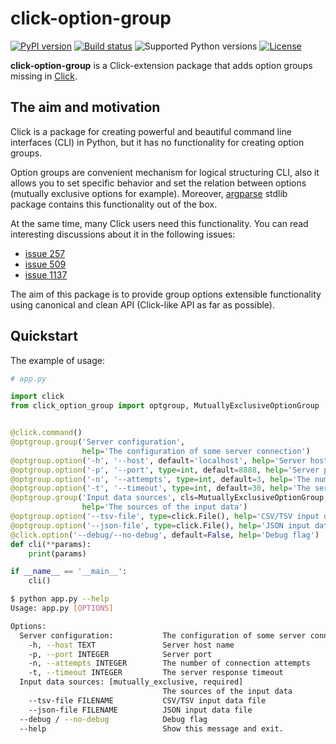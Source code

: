 # click-option-group

[![PyPI version](https://img.shields.io/pypi/v/click_option_group.svg)](https://pypi.python.org/pypi/click_option_group)
[![Build status](https://travis-ci.org/espdev/click_option_group.svg?branch=master)](https://travis-ci.org/espdev/click_option_group)
![Supported Python versions](https://img.shields.io/pypi/pyversions/click_option_group.svg)
[![License](https://img.shields.io/badge/License-BSD%203--Clause-blue.svg)](https://opensource.org/licenses/BSD-3-Clause)


**click-option-group** is a Click-extension package that adds option groups 
missing in [Click](https://github.com/pallets/click/).

## The aim and motivation

Click is a package for creating powerful and beautiful command line interfaces (CLI) in Python, 
but it has no functionality for creating option groups.

Option groups are convenient mechanism for logical structuring CLI, also it allows you to set 
specific behavior and set the relation between options (mutually exclusive options for example). 
Moreover, [argparse](https://docs.python.org/3/library/argparse.html) stdlib package contains this 
functionality out of the box.

At the same time, many Click users need this functionality.
You can read interesting discussions about it in the following issues:

* [issue 257](https://github.com/pallets/click/issues/257)
* [issue 509](https://github.com/pallets/click/issues/509)
* [issue 1137](https://github.com/pallets/click/issues/1137)

The aim of this package is to provide group options extensible functionality 
using canonical and clean API (Click-like API as far as possible).

## Quickstart

The example of usage:

```python
# app.py

import click
from click_option_group import optgroup, MutuallyExclusiveOptionGroup


@click.command()
@optgroup.group('Server configuration', 
                help='The configuration of some server connection')
@optgroup.option('-h', '--host', default='localhost', help='Server host name')
@optgroup.option('-p', '--port', type=int, default=8888, help='Server port')
@optgroup.option('-n', '--attempts', type=int, default=3, help='The number of connection attempts')
@optgroup.option('-t', '--timeout', type=int, default=30, help='The server response timeout')
@optgroup.group('Input data sources', cls=MutuallyExclusiveOptionGroup, required=True, 
                help='The sources of the input data')
@optgroup.option('--tsv-file', type=click.File(), help='CSV/TSV input data file')
@optgroup.option('--json-file', type=click.File(), help='JSON input data file')
@click.option('--debug/--no-debug', default=False, help='Debug flag')
def cli(**params):
    print(params)

if __name__ == '__main__':
    cli()
```

```bash
$ python app.py --help
Usage: app.py [OPTIONS]

Options:
  Server configuration:           The configuration of some server connection
    -h, --host TEXT               Server host name
    -p, --port INTEGER            Server port
    -n, --attempts INTEGER        The number of connection attempts
    -t, --timeout INTEGER         The server response timeout
  Input data sources: [mutually_exclusive, required]
                                  The sources of the input data
    --tsv-file FILENAME           CSV/TSV input data file
    --json-file FILENAME          JSON input data file
  --debug / --no-debug            Debug flag
  --help                          Show this message and exit.
```
